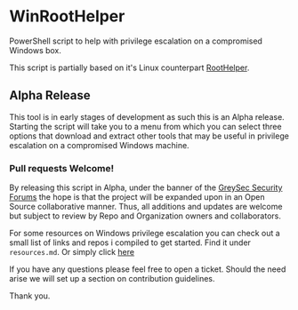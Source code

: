 # WinRootHelper
PowerShell script to help with privilege escalation on a compromised Windows box.

This script is partially based on it's Linux counterpart [RootHelper](https://github.com/NullArray/RootHelper). 

## Alpha Release

This tool is in early stages of development as such this is an Alpha release. Starting the script will take you to a menu from which you can select three options that download and extract other tools that may be useful in privilege escalation on a compromised Windows machine.

### Pull requests Welcome!

By releasing this script in Alpha, under the banner of the [GreySec Security Forums](https://greysec.net) the hope is that the project will be expanded upon in an Open Source collaborative manner. Thus, all additions and updates are welcome but subject to review by Repo and Organization owners and collaborators.

For some resources on Windows privilege escalation you can check out a small list of links and repos i compiled to get started. Find it under `resources.md`. Or simply click [here](https://github.com/GreySec-Security-Forums/WinRoothelper/blob/master/resources.md)

If you have any questions please feel free to open a ticket. Should the need arise we will set up a section on contribution guidelines. 

Thank you.

